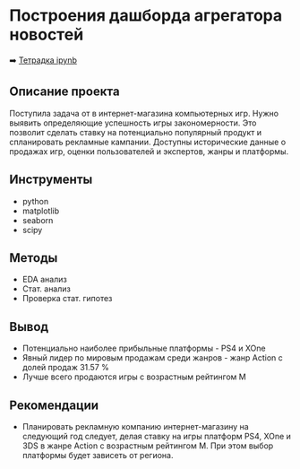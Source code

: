 # Построения дашборда агрегатора новостей

➡️ [Тетрадка ipynb]()

## Описание проекта
Поступила задача от в интернет-магазина компьютерных игр. Нужно выявить определяющие успешность игры закономерности. Это позволит сделать ставку на потенциально популярный продукт и спланировать рекламные кампании. Доступны исторические данные о продажах игр, оценки пользователей и экспертов, жанры и платформы.

## Инструменты
- python
- matplotlib
- seaborn
- scipy

## Методы
- EDA анализ
- Стат. анализ
- Проверка стат. гипотез

## Вывод
- Потенциально наиболее прибыльные платформы - PS4 и XOne
- Явный лидер по мировым продажам среди жанров - жанр Action с долей продаж 31.57 %
- Лучше всего продаются игры с возрастным рейтингом M

## Рекомендации
- Планировать рекламную компанию интернет-магазину на следующий год следует, делая ставку на игры платформ PS4, XOne и 3DS в жанре Action с возрастным рейтингом M. При этом выбор платформы будет зависеть от региона.